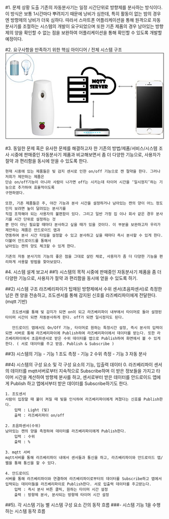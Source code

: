 #1. 문제 상황 도출
    기존의 자동분사기는 일정 시간단위로 방향제를 분사하는 방식이다. 이 방식은 보통 1시간마다 뿌려지기 때문에 낭비가 심한데,
    특히 활동이 없는 밤의 경우엔 방향제의 낭비가 더욱 심하다. 따라서 스마트폰 어플리케이션을 통해 원격으로 자동분사기를
    조절하는 시스템의 개발이 요구되었으며 또한 기존 제품의 경우 남아있는 방향제의 양을 확인할 수 없는 점을 보완하여
    어플리케이션을 통해 확인할 수 있도록 개발할 예정이다.

#2. 요구사항을 만족하기 위한 핵심 아이디어 / 전체 시스템 구조
    ![img](/noname01.jpg)

#3. 동일한 문제 혹은 유사한 문제를 해결하고자 한 기존의 방법/제품/서비스/시스템 조사
    시중에 판매중인 자동분사기 제품과 비교해보면서 좀 더 다양한 기능으로, 사용자가 절약 과 편리함을 동시에 얻을 수 있도록 한다.
 
    현재 시중에 있는 제품들은 빛 감지 센서로 인한 on/off 기능으로 캔 절약을 한다. 그러나 저희가 제안하는 제품은 
    단순 on/off기능이 아니라 사람이 나가면 off는 시키는데 타이머 시간을 ‘일시정지’하는 기능으로 추가하여 효율적이도록
    구현하였다.

    또한, 기존 제품들은 주, 야간 기능과 분사 시간을 설정하거나 남아있는 캔의 양이 어느 정도인지 보려면 높이 달려있는 분사기를
    직접 조작해야 되는 사용자의 불편함이 있다. 그리고 일반 가정 집 이나 회사 같은 경우 분사기를 시간 단위로 설정하는 것
    뿐 만이 아닌 필요할 때마다 분사하고 싶을 때가 있을 것이다. 이 부분을 보완하고자 우리가 제안하는 제품은 안드로이드 앱과
    연동하여 분사 시간 타임을 설정할 수 있고 분사하고 싶을 때마다 즉시 분사할 수 있게 한다. 더불어 안드로이드를 통해서 
    남아있는 캔의 양도 체크할 수 있게 한다.

    기존의 자동 분사기의 기능의 좋은 점을 그대로 살린 채로, 사용자가 좀 더 다양한 기능을 편리하게 사용할 방법을 찾아보았다.

#4. 시스템 설계 보고서
##1) 시스템의 목적
	   시중에 판매중인 자동분사기 제품을 좀 더 다양한 기능으로, 사용자가 절약 과 편리함을 동시에 얻을 수 있도록 하기.
	  
##2) 시스템 구조
	   라즈베리파이가 탑재된 방향제에서 수위 센서(초음파센서)로 측정한 남은 캔 양을 전송하고, 조도센서를 통해 감지된 신호를 라즈베리파이에게 전달한다. (mqtt 기반)

	   조도센서를 통해 빛 감지가 되면 on이 되고 라즈베리파이 내부에서 타이머로 돌아 설정된 타이머 시간이 되면 자동분사하게 한다. off가 되면 일시정지도 된다.

 	   안드로이드 앱에서도 On/Off 기능, 타이머로 원하는 특정시간 설정, 즉시 분사의 입력이 되면 서버로 통해 라즈베리파이에 Publish하여 라즈베리파이에서 데이터를 받는다. 또한 라즈베리파이에서 초음파센서로 받은 수위 데이터를 앱으로 Publish하여 화면에서 볼 수 있게 한다. ( 서로 데이터를 주고 받음. Publish & Subscribe )

##3) 시스템의 기능
	    - 기능 1 조도 측정
	    - 기능 2 수위 측정
	    - 기능 3 자동 분사
	
##4) 시스템의 구성 요소 및 각 구성 요소의 기능, 입출력 데이터
	0. 라즈베리파이
 	센서의 데이터를 mqtt서버로부터 지속적으로 Subscribe하며 이 받은 정보들을 가지고 타이머 시간을 계산하여 방향제 분사를 하고, 센서로부터 받은 데이터를 안드로이드 앱에게 Publish 하고 앱에서부터 받은 데이터를 Subscribe하기도 한다.

 	1. 조도센서
 	사람이 입장할 때 불이 켜질 때 빛을 인식하여 라즈베리파이에게 켜졌다는 신호를 Publish한다.
	   	입력 : Light (빛)
   		출력 : 라즈베리파이 on/off

 	2. 초음파센서(수위)
 	남아있는 캔의 양을 측정하여 데이터를 라즈베리파이에게 Publish한다.
   		입력 : 수위
   		출력 : %

 	3. mqtt 서버
  	mqtt서버를 통해 라즈베리파이 내에서 센서들과 통신을 하고, 라즈베리파이와 안드로이드 앱/웹을 통해 통신을 할 수 있다.  

 	4. 안드로이드
 	서버를 통해 라즈베리파이와 연결하여 라즈베리파이로부터의 데이터를 Subscribe하고 앱에서 입력되는 데이터들을 라즈베리파이로 Publish한다. 서로 입출력 데이터를 주고받는다.
   		입력 : 즉시 분사 버튼 클릭, 원하는 타이머 시간 설정
   		출력 : 방향제 분사, 분사되는 방향제 타이머 시간 설정

 
##5). 각 시스템 기능 별 시스템 구성 요소 간의 동작 흐름
		###- 시스템 기능 1을 수행하는 시스템 동작 흐름

 


